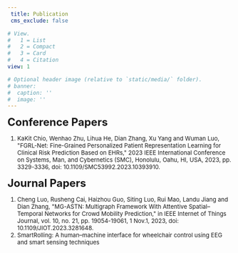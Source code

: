 ```yaml
---
 title: Publication
 cms_exclude: false

# View.
#   1 = List
#   2 = Compact
#   3 = Card
#   4 = Citation
view: 1

# Optional header image (relative to `static/media/` folder).
# banner:
#  caption: ''
#  image: ''
---
```



<font size=5> **Conference Papers** </font>

<font size=2>

1. KaKit Chio, Wenhao Zhu, Lihua He, Dian Zhang, Xu Yang and Wuman Luo, "FGRL-Net: Fine-Grained Personalized Patient Representation Learning for Clinical Risk Prediction Based on EHRs," 2023 IEEE International Conference on Systems, Man, and Cybernetics (SMC), Honolulu, Oahu, HI, USA, 2023, pp. 3329-3336, doi: 10.1109/SMC53992.2023.10393910.

</font>



<font size=5> **Journal Papers** </font>

<font size=2>
  
1. Cheng Luo, Rusheng Cai, Haizhou Guo, Siting Luo, Rui Mao, Landu Jiang and Dian Zhang, "MG-ASTN: Multigraph Framework With Attentive Spatial–Temporal Networks for Crowd Mobility Prediction," in IEEE Internet of Things Journal, vol. 10, no. 21, pp. 19054-19061, 1 Nov.1, 2023, doi: 10.1109/JIOT.2023.3281648.
1. SmartRolling: A human–machine interface for wheelchair control using EEG and smart sensing techniques

  
</font>
